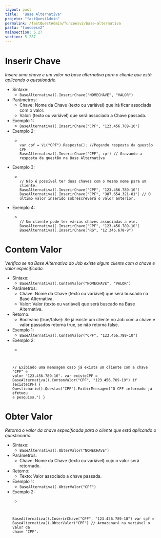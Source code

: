 ```yaml
---
layout: post
title:  "Base Alternativa"
projeto: "fastQuestAdmin"
permalink: /fastQuestAdmin/funcoesv2/base-alternativa
pasta: "funcoesv2"
mainsection: 5.27
section: 5.287
---
```


# Inserir Chave

*Insere uma chave e um valor na base alternativa para o cliente que está aplicando o questionário.*

- Sintaxe:
    - `BaseAlternativa().InserirChave("NOMECHAVE", "VALOR")`
- Parâmetros:
    - Chave: Nome da Chave (texto ou variável) que irá ficar associada com o valor.
    - Valor: (texto ou variável) que será associado a Chave passada.
- Exemplo 1:
    - `BaseAlternativa().InserirChave("CPF", "123.456.789-10")` 
- Exemplo 2:
    - <pre><code>
      var cpf = VL("CPF").Resposta(); //Pegando resposta da questão CPF
      BaseAlternativa().InserirChave("CPF", cpf) // Gravando a resposta da questão na Base Alternativa</code></pre>
- Exemplo 3:
    - <pre><code>
      // Não é possível ter duas chaves com o mesmo nome para um cliente.
      BaseAlternativa().InserirChave("CPF", "123.456.789-10")
      BaseAlternativa().InserirChave("CPF", "987.654.321-01") // O último valor inserido sobrescreverá o valor anterior.</code></pre>
- Exemplo 4:
    - <pre><code>
      // Um cliente pode ter várias chaves associadas a ele.
      BaseAlternativa().InserirChave("CPF", "123.456.789-10")
      BaseAlternativa().InserirChave("RG", "12.345.678-9")</code></pre>

# Contem Valor

*Verifica se na Base Alternativa do Job existe algum cliente com a chave e valor especificado.*

- Sintaxe:
    - `BaseAlternativa().ContemValor("NOMECHAVE", "VALOR")`
- Parâmetros:
    - Chave: Nome da Chave (texto ou variável) que será buscado na Base Alternativa.
    - Valor: Valor (texto ou variável) que será buscado na Base Alternativa.
- Retorno: 
    - Booleano (true/false): Se já existe um cliente no Job com a chave e valor passados retorna true, se não retorna false.
- Exemplo 1:
    - `BaseAlternativa().ContemValor("CPF", "123.456.789-10")` 
- Exemplo 2:
    - <pre><code> 
    // Exibindo uma mensagem caso já exista um cliente com a chave "CPF" e valor "123.456.789-10".
    var existeCPF = BaseAlternativa().ContemValor("CPF", "123.456.789-10")
    if (existeCPF)
    {
        Questionario().Questao("CPF").ExibirMensagem("O CPF informado já efetuou a pesquisa.")
    }</code></pre>

# Obter Valor

*Retorna o valor da chave especificada para o cliente que está aplicando o questionário.*

- Sintaxe:
    - `BaseAlternativa().ObterValor("NOMECHAVE")`
- Parâmetros:
    - Chave: Nome da Chave (texto ou variável) cujo o valor será retornado.
- Retorno: 
    - Texto: Valor associado a chave passada.
- Exemplo 1:
    - `BaseAlternativa().ObterValor("CPF")` 
- Exemplo 2:
    - <pre><code>
    BaseAlternativa().InserirChave("CPF", "123.456.789-10")
    var cpf = BaseAlternativa().ObterValor("CPF") // Armazenará na variável o valor da chave "CPF".</code></pre>

